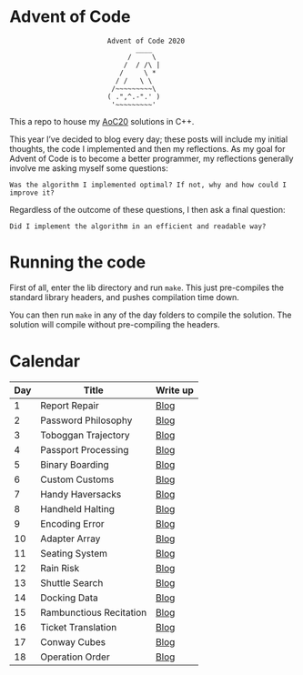# Advent of Code


                            Advent of Code 2020
                                   ____
                                 /     \
                                /  / /\ |
                               /     \ *
                              / /   \ \
                             /~~~~~~~~~\
                            ( .",^.-".' )
                             '~~~~~~~~~'



This a repo to house my [AoC20](https://adventofcode.com/) solutions in C++.

This year I’ve decided to blog every day; these posts will include my initial thoughts, the code I implemented and then my reflections. As my goal for Advent of Code is to become a better programmer, my reflections generally involve me asking myself some questions:

    Was the algorithm I implemented optimal? If not, why and how could I improve it?

Regardless of the outcome of these questions, I then ask a final question:

    Did I implement the algorithm in an efficient and readable way?


# Running the code

First of all, enter the lib directory and run `make`. This just pre-compiles the
standard library headers, and pushes compilation time down.

You can then run `make` in any of the day folders to compile the solution. The
solution will compile without pre-compiling the headers.

# Calendar

|   Day   | Title                                         | Write up
| --------|-----------------------------------------------|--------------------------------------------- |
|    1    |  Report Repair                                | [Blog](https://www.ashkelly.co.uk/blog/aoc20d1/)
|    2    |  Password Philosophy                          | [Blog](https://www.ashkelly.co.uk/blog/aoc20d2/)
|    3    |  Toboggan Trajectory                          | [Blog](https://www.ashkelly.co.uk/blog/aoc20d3/)
|    4    |  Passport Processing                          | [Blog](https://www.ashkelly.co.uk/blog/aoc20d4/)
|    5    |  Binary Boarding                              | [Blog](https://www.ashkelly.co.uk/blog/aoc20d5/)
|    6    |  Custom Customs                               | [Blog](https://www.ashkelly.co.uk/blog/aoc20d6/)
|    7    |  Handy Haversacks                             | [Blog](https://www.ashkelly.co.uk/blog/aoc20d7/)
|    8    |  Handheld Halting                             | [Blog](https://www.ashkelly.co.uk/blog/aoc20d8/)
|    9    |  Encoding Error                               | [Blog](https://www.ashkelly.co.uk/blog/aoc20d9/)
|    10   |  Adapter Array                                | [Blog](https://www.ashkelly.co.uk/blog/aoc20d10/)
|    11   |  Seating System                               | [Blog](https://www.ashkelly.co.uk/blog/aoc20d11/)
|    12   |  Rain Risk                                    | [Blog](https://www.ashkelly.co.uk/blog/aoc20d12/)
|    13   |  Shuttle Search                               | [Blog](https://www.ashkelly.co.uk/blog/aoc20d13/)
|    14   |  Docking Data                                 | [Blog](https://www.ashkelly.co.uk/blog/aoc20d14/)
|    15   |  Rambunctious Recitation                      | [Blog](https://www.ashkelly.co.uk/blog/aoc20d15/)
|    16   |  Ticket Translation                           | [Blog](https://www.ashkelly.co.uk/blog/aoc20d16/)
|    17   |  Conway Cubes                                 | [Blog](https://www.ashkelly.co.uk/blog/aoc20d17/)
|    18   |  Operation Order                              | [Blog](https://www.ashkelly.co.uk/blog/aoc20d18/)


